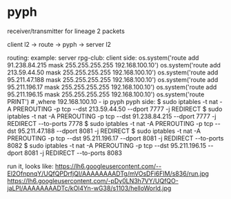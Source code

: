 pyph
====

receiver/transmitter for lineage 2 packets

client l2 -> route -> pyph -> server l2

routing:
example:
server rpg-club:
client side:
os.system('route add 91.238.84.215 mask 255.255.255.255 192.168.100.10')
os.system('route add 213.59.44.50 mask 255.255.255.255 192.168.100.10')
os.system('route add 95.211.47.188 mask 255.255.255.255 192.168.100.10')
os.system('route add 95.211.196.17 mask 255.255.255.255 192.168.100.10')
os.system('route add 95.211.196.15 mask 255.255.255.255 192.168.100.10')
os.system('route PRINT') #
,where 192.168.100.10 - ip pyph
pyph side:
$ sudo iptables -t nat -A PREROUTING -p tcp --dst 213.59.44.50 --dport 7777 -j REDIRECT
$ sudo iptables -t nat -A PREROUTING -p tcp --dst 91.238.84.215 --dport 7777 -j REDIRECT --to-ports 7778
$ sudo iptables -t nat -A PREROUTING -p tcp --dst 95.211.47.188 --dport 8081 -j REDIRECT
$ sudo iptables -t nat -A PREROUTING -p tcp --dst 95.211.196.17 --dport 8081 -j REDIRECT --to-ports 8082
$ sudo iptables -t nat -A PREROUTING -p tcp --dst 95.211.196.15 --dport 8081 -j REDIRECT --to-ports 8083

run it, looks like: 
https://lh6.googleusercontent.com/--El2OfnpnqY/UQfQPDrfjQI/AAAAAAAADTg/mVOsDFi6FIM/s836/run.jpg
https://lh6.googleusercontent.com/-pDy0LN3h7VY/UQfQO-jaLPI/AAAAAAAADTc/kOl4Yn-wG38/s1103/helloWorld.jpg
